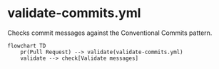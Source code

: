 # validate-commits.yml

Checks commit messages against the Conventional Commits pattern.

```mermaid
flowchart TD
    pr(Pull Request) --> validate(validate-commits.yml)
    validate --> check[Validate messages]
```
